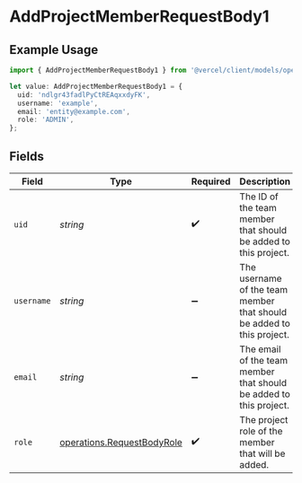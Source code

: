 # AddProjectMemberRequestBody1

## Example Usage

```typescript
import { AddProjectMemberRequestBody1 } from '@vercel/client/models/operations';

let value: AddProjectMemberRequestBody1 = {
  uid: 'ndlgr43fadlPyCtREAqxxdyFK',
  username: 'example',
  email: 'entity@example.com',
  role: 'ADMIN',
};
```

## Fields

| Field      | Type                                                                     | Required           | Description                                                           | Example                   |
| ---------- | ------------------------------------------------------------------------ | ------------------ | --------------------------------------------------------------------- | ------------------------- |
| `uid`      | _string_                                                                 | :heavy_check_mark: | The ID of the team member that should be added to this project.       | ndlgr43fadlPyCtREAqxxdyFK |
| `username` | _string_                                                                 | :heavy_minus_sign: | The username of the team member that should be added to this project. | example                   |
| `email`    | _string_                                                                 | :heavy_minus_sign: | The email of the team member that should be added to this project.    | entity@example.com        |
| `role`     | [operations.RequestBodyRole](../../models/operations/requestbodyrole.md) | :heavy_check_mark: | The project role of the member that will be added.                    | ADMIN                     |
